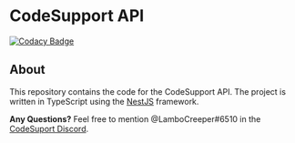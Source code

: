 # CodeSupport API

[![Codacy Badge](https://api.codacy.com/project/badge/Grade/7db97109ec6942ff8536ba135684c1e6)](https://app.codacy.com/gh/codesupport/api?utm_source=github.com&utm_medium=referral&utm_content=codesupport/api&utm_campaign=Badge_Grade_Settings)

## About
This repository contains the code for the CodeSupport API. The project is written in TypeScript using the [NestJS](https://nestjs.com/) framework.

**Any Questions?** Feel free to mention @LamboCreeper#6510 in the [CodeSuport Discord](https://codesupport.dev/discord).